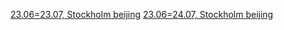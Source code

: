 [23.06=23.07, Stockholm beijing](https://www.finn.no/reise/flybilletter/resultat/?tripType=roundtrip&requestedOrigin=STO.METROPOLITAN_AREA&requestedDestination=BJS.METROPOLITAN_AREA&requestedDepartureDate=23.06.2023&requestedReturnDate=23.07.2023&adults=4&children=1&cabinType=economy%2Cpremium%2Cbusiness%2Cfirst)
[23.06=24.07, Stockholm beijing](https://www.finn.no/reise/flybilletter/resultat/?tripType=roundtrip&requestedOrigin=STO.METROPOLITAN_AREA&requestedDestination=BJS.METROPOLITAN_AREA&requestedDepartureDate=23.06.2023&requestedReturnDate=24.07.2023&adults=4&children=1&cabinType=economy%2Cpremium%2Cbusiness%2Cfirst)
